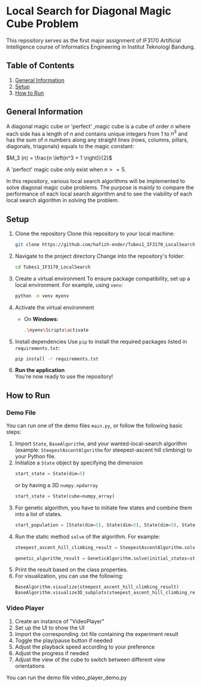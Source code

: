 # Local Search for Diagonal Magic Cube Problem
This repository serves as the first major assignment of IF3170 Artificial Intelligence course of Informatics Engineering in Institut Teknologi Bandung.

## Table of Contents
 1. [General Information](#general-information)
 2. [Setup](#setup)
 3. [How to Run](#how-to-run)


## General Information
A diagonal magic cube or 'perfect' ,magic cube is a cube  of order $n$ where each side has a length of $n$ and contains unique integers from 1 to $n^3$ and has the sum of $n$ numbers along any straight lines (rows, columns, pillars, diagonals, triagonals) equals to the magic constant:

$M_3 (n) = \frac{n \left(n^3 + 1 \right)}{2}$

A 'perfect' magic cube only exist when $n >= 5$.

In this repository, various local search algorithms will be implemented to solve diagonal magic cube problems. The purpose is mainly to compare the performance of each local search algorithm and to see the viability of each local search algorithm in solving the problem.

## Setup
1. Clone the repository
   Clone this repository to your local machine:
   ```bash
   git clone https://github.com/hafizh-ender/Tubes1_IF3170_LocalSearch.git
   ```

2. Navigate to the project directory
   Change into the repository's folder:
   ```bash
   cd Tubes1_IF3170_LocalSearch
   ```

3. Create a virtual environment
   To ensure package compatibility, set up a local environment. For example, using `venv`:
   ```bash
   python -m venv myenv
   ```

4. Activate the virtual environment  
   - On **Windows**:
     ```bash
     .\myenv\Scripts\activate
     ```

5. Install dependencies
   Use `pip` to install the required packages listed in `requirements.txt`:
   ```bash
   pip install -r requirements.txt
   ```

6. **Run the application**  
   You're now ready to use the repository!

## How to Run
### Demo File
You can run one of the demo files `main.py`, or follow the following basic steps:

1. Import `State`, `BaseAlgorithm`, and your wanted-local-search algorithm (example: `SteepestAscentAlgorithm` for steepest-ascent hill climbing) to your Python file.
2. Initialize a `State` object by specifying the dimension
    ```py
    start_state = State(dim=5)
    ```
    or by having a 3D `numpy.npdarray`
    ```py
    start_state = State(cube=numpy_array)
    ```
3. For genetic algorithm, you have to initiate few states and combine them into a list of states.
    ```py
    start_population = [State(dim=5), State(dim=5), State(dim=5), State(dim=5)]
    ```
4. Run the static method `solve` of the algorithm. For example:
    ```py
    steepest_ascent_hill_climbing_result = SteepestAscentAlgorithm.solve(initial_state=start_state,verbose=True)
    ```
    ```py
    genetic_algorithm_result = GeneticAlgorithm.solve(initial_states=start_population, iteration_max=100000)
    ```
5. Print the result based on the class properties.
6. For visualization, you can use the following:
    ```py
    BaseAlgorithm.visualize(steepest_ascent_hill_climbing_result)
    BaseAlgorithm.visualize3D_subplots(steepest_ascent_hill_climbing_result)
    ```

### Video Player
1. Create an instance of "VideoPlayer"
2. Set up the UI to show the UI
3. Import the corresponding .txt file containing the experiment result
4. Toggle the play/pause button if needed
5. Adjust the playback speed according to your preference
6. Adjust the progress if needed
7. Adjust the view of the cube to switch between different view orientations

You can run the demo file video_player_demo.py